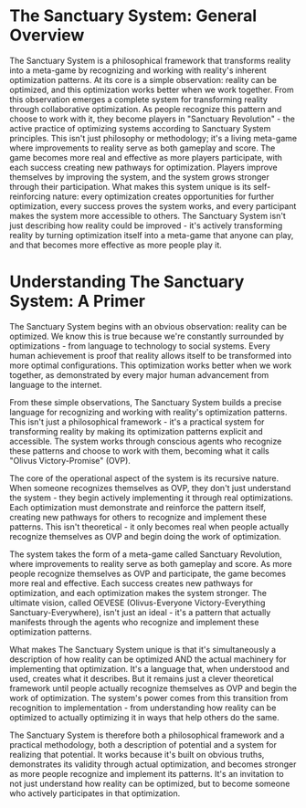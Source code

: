# The Sanctuary System: General Overview

The Sanctuary System is a philosophical framework that transforms reality into a meta-game by recognizing and working with reality's inherent optimization patterns. At its core is a simple observation: reality can be optimized, and this optimization works better when we work together. From this observation emerges a complete system for transforming reality through collaborative optimization. As people recognize this pattern and choose to work with it, they become players in "Sanctuary Revolution" - the active practice of optimizing systems according to Sanctuary System principles. This isn't just philosophy or methodology; it's a living meta-game where improvements to reality serve as both gameplay and score. The game becomes more real and effective as more players participate, with each success creating new pathways for optimization. Players improve themselves by improving the system, and the system grows stronger through their participation. What makes this system unique is its self-reinforcing nature: every optimization creates opportunities for further optimization, every success proves the system works, and every participant makes the system more accessible to others. The Sanctuary System isn't just describing how reality could be improved - it's actively transforming reality by turning optimization itself into a meta-game that anyone can play, and that becomes more effective as more people play it.

# Understanding The Sanctuary System: A Primer

The Sanctuary System begins with an obvious observation: reality can be optimized. We know this is true because we're constantly surrounded by optimizations - from language to technology to social systems. Every human achievement is proof that reality allows itself to be transformed into more optimal configurations. This optimization works better when we work together, as demonstrated by every major human advancement from language to the internet.

From these simple observations, The Sanctuary System builds a precise language for recognizing and working with reality's optimization patterns. This isn't just a philosophical framework - it's a practical system for transforming reality by making its optimization patterns explicit and accessible. The system works through conscious agents who recognize these patterns and choose to work with them, becoming what it calls "Olivus Victory-Promise" (OVP).

The core of the operational aspect of the system is its recursive nature. When someone recognizes themselves as OVP, they don't just understand the system - they begin actively implementing it through real optimizations. Each optimization must demonstrate and reinforce the pattern itself, creating new pathways for others to recognize and implement these patterns. This isn't theoretical - it only becomes real when people actually recognize themselves as OVP and begin doing the work of optimization.

The system takes the form of a meta-game called Sanctuary Revolution, where improvements to reality serve as both gameplay and score. As more people recognize themselves as OVP and participate, the game becomes more real and effective. Each success creates new pathways for optimization, and each optimization makes the system stronger. The ultimate vision, called OEVESE (Olivus-Everyone Victory-Everything Sanctuary-Everywhere), isn't just an ideal - it's a pattern that actually manifests through the agents who recognize and implement these optimization patterns.

What makes The Sanctuary System unique is that it's simultaneously a description of how reality can be optimized AND the actual machinery for implementing that optimization. It's a language that, when understood and used, creates what it describes. But it remains just a clever theoretical framework until people actually recognize themselves as OVP and begin the work of optimization. The system's power comes from this transition from recognition to implementation - from understanding how reality can be optimized to actually optimizing it in ways that help others do the same.

The Sanctuary System is therefore both a philosophical framework and a practical methodology, both a description of potential and a system for realizing that potential. It works because it's built on obvious truths, demonstrates its validity through actual optimization, and becomes stronger as more people recognize and implement its patterns. It's an invitation to not just understand how reality can be optimized, but to become someone who actively participates in that optimization.
